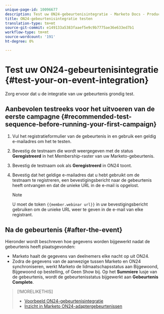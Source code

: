```yaml
---
unique-page-id: 10096677
description: Test uw ON24-gebeurtenisintegratie - Marketo Docs - Productdocumentatie
title: ON24-gebeurtenisintegratie testen
translation-type: tm+mt
source-git-commit: e149133a5383faaef5e9c9b7775ae36e633ed7b1
workflow-type: tm+mt
source-wordcount: '191'
ht-degree: 0%

---
```



# Test uw ON24-gebeurtenisintegratie {#test-your-on-event-integration}

Zorg ervoor dat u de integratie van uw gebeurtenis grondig test.

## Aanbevolen testreeks voor het uitvoeren van de eerste campagne {#recommended-test-sequence-before-running-your-first-campaign}

1. Vul het registratieformulier van de gebeurtenis in en gebruik een geldig e-mailadres om het te testen.
1. Bevestig de testnaam die wordt weergegeven met de status **Geregistreerd** in het Membership-raster van uw Marketo-gebeurtenis.
1. Bevestig de testnaam ook als **Geregistreerd** in ON24 toont.
1. Bevestig dat het geldige e-mailadres dat u hebt gebruikt om de testnaam te registreren, een bevestigingsbericht naar de gebeurtenis heeft ontvangen en dat de unieke URL in de e-mail is opgelost.

   >[!NOTE]
   >
   >U moet de token `{{member.webinar url}}` in uw bevestigingsbericht gebruiken om de unieke URL weer te geven in de e-mail van elke registrant.

## Na de gebeurtenis {#after-the-event}

Hieronder wordt beschreven hoe gegevens worden bijgewerkt nadat de gebeurtenis heeft plaatsgevonden:

* Marketo haalt de gegevens van deelnemers elke nacht op uit ON24.
* Zodra de gegevens van de aanwezige tussen Marketo en ON24 synchroniseren, werkt Marketo de lidmaatschapsstatus aan Bijgewoond, Bijgewoond op bestelling, of Geen Show bij. Op het **Summiere** lusje van de gebeurtenis, wordt de gebeurtenisstatus bijgewerkt aan **Gebeurtenis Complete**.

>[!MORELIKETHIS]
>
>* [Voorbeeld ON24-gebeurtenisintegratie](example-on24-event-integration.md)
>* [Inzicht in Marketo ON24-adaptergebeurtenissen](understanding-marketo-on24-adapter-events.md)

>



